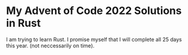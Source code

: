 # My Advent of Code 2022 Solutions in Rust
I am trying to learn Rust. I promise myself that I will complete all 25 days this year. (not neccessarily on time).
